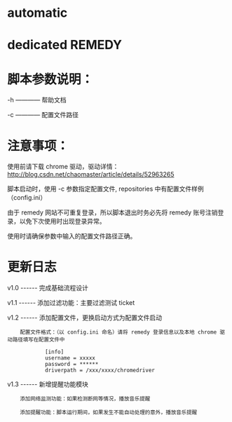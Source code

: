 # automatic
  # dedicated REMEDY


# 脚本参数说明：
  -h ———— 帮助文档
  
  -c ———— 配置文件路径

# 注意事项：
  使用前请下载 chrome 驱动，驱动详情：http://blog.csdn.net/chaomaster/article/details/52963265

  脚本启动时，使用 -c 参数指定配置文件, repositories 中有配置文件样例（config.ini）
  
  由于 remedy 网站不可重复登录，所以脚本退出时务必先将 remedy 账号注销登录，以免下次使用时出现登录异常。

  使用时请确保参数中输入的配置文件路径正确。
  
# 更新日志
  v1.0 ------
        完成基础流程设计
     
  v1.1 ------
        添加过滤功能：主要过滤测试 ticket

  v1.2 ------
        添加配置文件，更换启动方式为配置文件启动
        
        配置文件格式：（以 config.ini 命名）请将 remedy 登录信息以及本地 chrome 驱动路径填写在配置文件中
```objc
            [info]
            username = xxxxx
            password = ******
            driverpath = /xxx/xxxx/chromedriver
```
  v1.3 ------
        新增提醒功能模块
        
        添加网络监测功能：如果检测断网等情况，播放音乐提醒
        
        添加提醒功能：脚本运行期间，如果发生不能自动处理的意外，播放音乐提醒
